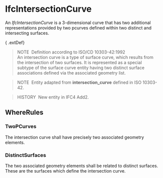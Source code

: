 # IfcIntersectionCurve

An _IfcIntersectionCurve_ is a 3-dimensional curve that has two additional representations provided by two pcurves defined within two distinct and intersecting surfaces.

{ .extDef}
> NOTE&nbsp; Definition according to ISO/CD 10303-42:1992  
> An intersection curve is a type of surface curve, which results from the intersection of two surfaces. It is represented as a special subtype of the surface curve entity having two distinct surface associations defined via the associated geometry list.

> NOTE&nbsp; Entity adapted from **intersection_curve** defined in ISO 10303-42.

> HISTORY&nbsp; New entity in IFC4 Add2.

## WhereRules

### TwoPCurves
The intersection curve shall have precisely two associated geometry elements.

### DistinctSurfaces
The two associated geometry elements shall be related to distinct surfaces. These are the surfaces which define the intersection curve.

